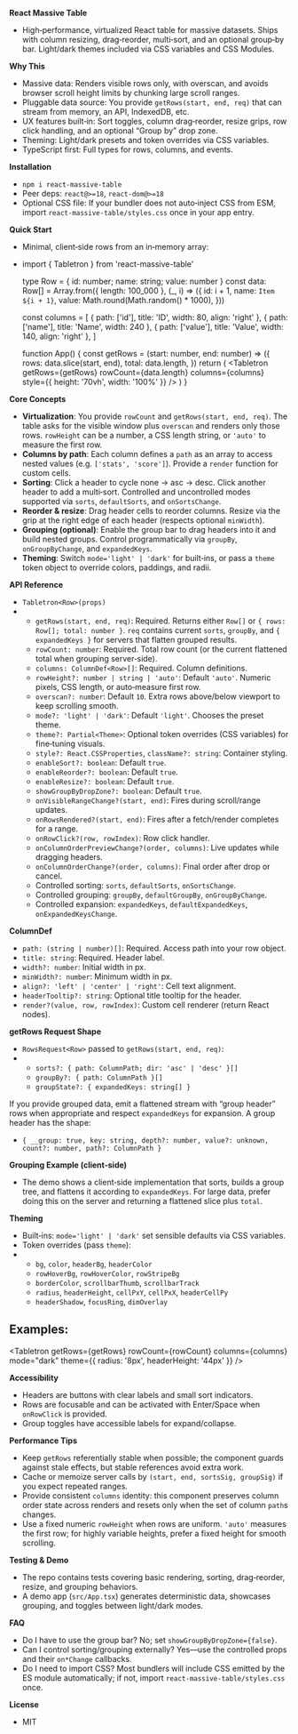 **React Massive Table**
- High‑performance, virtualized React table for massive datasets. Ships with column resizing, drag‑reorder, multi‑sort, and an optional group‑by bar. Light/dark themes included via CSS variables and CSS Modules.

**Why This**
- Massive data: Renders visible rows only, with overscan, and avoids browser scroll height limits by chunking large scroll ranges.
- Pluggable data source: You provide `getRows(start, end, req)` that can stream from memory, an API, IndexedDB, etc.
- UX features built‑in: Sort toggles, column drag‑reorder, resize grips, row click handling, and an optional “Group by” drop zone.
- Theming: Light/dark presets and token overrides via CSS variables.
- TypeScript first: Full types for rows, columns, and events.

**Installation**
- `npm i react-massive-table`
- Peer deps: `react@>=18`, `react-dom@>=18`
- Optional CSS file: If your bundler does not auto‑inject CSS from ESM, import `react-massive-table/styles.css` once in your app entry.

**Quick Start**
- Minimal, client‑side rows from an in‑memory array:
-
  import { Tabletron } from 'react-massive-table'

  type Row = { id: number; name: string; value: number }
  const data: Row[] = Array.from({ length: 100_000 }, (_, i) => ({
    id: i + 1,
    name: `Item ${i + 1}`,
    value: Math.round(Math.random() * 1000),
  }))

  const columns = [
    { path: ['id'], title: 'ID', width: 80, align: 'right' },
    { path: ['name'], title: 'Name', width: 240 },
    { path: ['value'], title: 'Value', width: 140, align: 'right' },
  ]

  function App() {
    const getRows = (start: number, end: number) => ({
      rows: data.slice(start, end),
      total: data.length,
    })
    return (
      <Tabletron<Row>
        getRows={getRows}
        rowCount={data.length}
        columns={columns}
        style={{ height: '70vh', width: '100%' }}
      />
    )
  }

**Core Concepts**
- **Virtualization**: You provide `rowCount` and `getRows(start, end, req)`. The table asks for the visible window plus `overscan` and renders only those rows. `rowHeight` can be a number, a CSS length string, or `'auto'` to measure the first row.
- **Columns by path**: Each column defines a `path` as an array to access nested values (e.g. `['stats', 'score']`). Provide a `render` function for custom cells.
- **Sorting**: Click a header to cycle none → asc → desc. Click another header to add a multi‑sort. Controlled and uncontrolled modes supported via `sorts`, `defaultSorts`, and `onSortsChange`.
- **Reorder & resize**: Drag header cells to reorder columns. Resize via the grip at the right edge of each header (respects optional `minWidth`).
- **Grouping (optional)**: Enable the group bar to drag headers into it and build nested groups. Control programmatically via `groupBy`, `onGroupByChange`, and `expandedKeys`.
- **Theming**: Switch `mode='light' | 'dark'` for built‑ins, or pass a `theme` token object to override colors, paddings, and radii.

**API Reference**
- `Tabletron<Row>(props)`
-
  - `getRows(start, end, req)`: Required. Returns either `Row[]` or `{ rows: Row[]; total: number }`. `req` contains current `sorts`, `groupBy`, and `{ expandedKeys }` for servers that flatten grouped results.
  - `rowCount: number`: Required. Total row count (or the current flattened total when grouping server‑side).
  - `columns: ColumnDef<Row>[]`: Required. Column definitions.
  - `rowHeight?: number | string | 'auto'`: Default `'auto'`. Numeric pixels, CSS length, or auto‑measure first row.
  - `overscan?: number`: Default `10`. Extra rows above/below viewport to keep scrolling smooth.
  - `mode?: 'light' | 'dark'`: Default `'light'`. Chooses the preset theme.
  - `theme?: Partial<Theme>`: Optional token overrides (CSS variables) for fine‑tuning visuals.
  - `style?: React.CSSProperties`, `className?: string`: Container styling.
  - `enableSort?: boolean`: Default `true`.
  - `enableReorder?: boolean`: Default `true`.
  - `enableResize?: boolean`: Default `true`.
  - `showGroupByDropZone?: boolean`: Default `true`.
  - `onVisibleRangeChange?(start, end)`: Fires during scroll/range updates.
  - `onRowsRendered?(start, end)`: Fires after a fetch/render completes for a range.
  - `onRowClick?(row, rowIndex)`: Row click handler.
  - `onColumnOrderPreviewChange?(order, columns)`: Live updates while dragging headers.
  - `onColumnOrderChange?(order, columns)`: Final order after drop or cancel.
  - Controlled sorting: `sorts`, `defaultSorts`, `onSortsChange`.
  - Controlled grouping: `groupBy`, `defaultGroupBy`, `onGroupByChange`.
  - Controlled expansion: `expandedKeys`, `defaultExpandedKeys`, `onExpandedKeysChange`.

**ColumnDef<Row>**
- `path: (string | number)[]`: Required. Access path into your row object.
- `title: string`: Required. Header label.
- `width?: number`: Initial width in px.
- `minWidth?: number`: Minimum width in px.
- `align?: 'left' | 'center' | 'right'`: Cell text alignment.
- `headerTooltip?: string`: Optional title tooltip for the header.
- `render?(value, row, rowIndex)`: Custom cell renderer (return React nodes).

**getRows Request Shape**
- `RowsRequest<Row>` passed to `getRows(start, end, req)`:
-
  - `sorts?: { path: ColumnPath; dir: 'asc' | 'desc' }[]`
  - `groupBy?: { path: ColumnPath }[]`
  - `groupState?: { expandedKeys: string[] }`

If you provide grouped data, emit a flattened stream with “group header” rows when appropriate and respect `expandedKeys` for expansion. A group header has the shape:
- `{ __group: true, key: string, depth?: number, value?: unknown, count?: number, path?: ColumnPath }`

**Grouping Example (client‑side)**
- The demo shows a client‑side implementation that sorts, builds a group tree, and flattens it according to `expandedKeys`. For large data, prefer doing this on the server and returning a flattened slice plus `total`.

**Theming**
- Built‑ins: `mode='light' | 'dark'` set sensible defaults via CSS variables.
- Token overrides (pass `theme`):
-
  - `bg`, `color`, `headerBg`, `headerColor`
  - `rowHoverBg`, `rowHoverColor`, `rowStripeBg`
  - `borderColor`, `scrollbarThumb`, `scrollbarTrack`
  - `radius`, `headerHeight`, `cellPxY`, `cellPxX`, `headerCellPy`
  - `headerShadow`, `focusRing`, `dimOverlay`

Examples:
-
  <Tabletron
    getRows={getRows}
    rowCount={rowCount}
    columns={columns}
    mode="dark"
    theme={{ radius: '8px', headerHeight: '44px' }}
  />

**Accessibility**
- Headers are buttons with clear labels and small sort indicators.
- Rows are focusable and can be activated with Enter/Space when `onRowClick` is provided.
- Group toggles have accessible labels for expand/collapse.

**Performance Tips**
- Keep `getRows` referentially stable when possible; the component guards against stale effects, but stable references avoid extra work.
- Cache or memoize server calls by `(start, end, sortsSig, groupSig)` if you expect repeated ranges.
- Provide consistent `columns` identity: this component preserves column order state across renders and resets only when the set of column `path`s changes.
- Use a fixed numeric `rowHeight` when rows are uniform. `'auto'` measures the first row; for highly variable heights, prefer a fixed height for smooth scrolling.

**Testing & Demo**
- The repo contains tests covering basic rendering, sorting, drag‑reorder, resize, and grouping behaviors.
- A demo app (`src/App.tsx`) generates deterministic data, showcases grouping, and toggles between light/dark modes.

**FAQ**
- Do I have to use the group bar? No; set `showGroupByDropZone={false}`.
- Can I control sorting/grouping externally? Yes—use the controlled props and their `on*Change` callbacks.
- Do I need to import CSS? Most bundlers will include CSS emitted by the ES module automatically; if not, import `react-massive-table/styles.css` once.

**License**
- MIT

